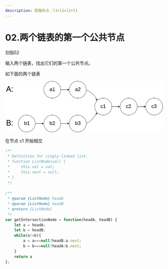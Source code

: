 ```yaml
---
description: 思路热点：l1+l2=l2+l1
---
```


# 02.两个链表的第一个公共节点

剑指52

输入两个链表，找出它们的第一个公共节点。

如下面的两个链表

![](<../../../.gitbook/assets/image (2).png>)

在节点 c1 开始相交

```javascript
/**
 * Definition for singly-linked list.
 * function ListNode(val) {
 *     this.val = val;
 *     this.next = null;
 * }
 */

/**
 * @param {ListNode} headA
 * @param {ListNode} headB
 * @return {ListNode}
 */
var getIntersectionNode = function(headA, headB) {
    let a = headA;
    let b = headB;
    while(a!=b){
        a = a===null?headB:a.next;
        b = b===null?headA:b.next;
    }
    return a
};
```
